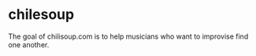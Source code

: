 # chilesoup

The goal of chilisoup.com is to help musicians who want to improvise find one another.
